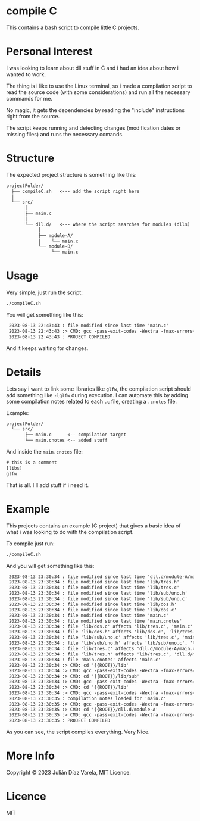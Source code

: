 
# compile C

This contains a bash script to compile little C projects.


# Personal Interest

I was looking to learn about dll stuff in C and i had an idea about how i wanted to work.

The thing is i like to use the Linux terminal, so i made a compilation script to read the source code (with some considerations) and run all the necessary commands for me.

No magic, it gets the dependencies by reading the "include" instructions right from the source.

The script keeps running and detecting changes (modification dates or missing files) and runs the necessary comands.


# Structure

The expected project structure is something like this:

```txt
projectFolder/
  ├── compileC.sh   <--- add the script right here
  │
  └── src/
       │
       ├── main.c
       │
       └── dll.d/   <--- where the script searches for modules (dlls)
            │
            ├── module-A/
            │    └── main.c
            └── module-B/
                 └── main.c
```


# Usage

Very simple, just run the script:

```bash
./compileC.sh
```

You will get something like this:

```txt
 2023-08-13 22:43:43 : file modified since last time 'main.c'
 2023-08-13 22:43:43 :> CMD: gcc -pass-exit-codes -Wextra -fmax-errors=4 -o ../bin/main.o main.c
 2023-08-13 22:43:43 : PROJECT COMPILED

```

And it keeps waiting for changes.


# Details

Lets say i want to link some libraries like `glfw`, the compilation script should add something like `-lglfw` during execution.
I can automate this by adding some compilation notes related to each `.c` file, creating a `.cnotes` file.

Example:

```txt
projectFolder/
  └── src/
       ├── main.c      <-- compilation target
       └── main.cnotes <-- added stuff
```

And inside the `main.cnotes` file:

```txt
# this is a comment
[libs]
glfw
```

That is all. I'll add stuff if i need it.


# Example

This projects contains an example (C project) that gives a basic idea of what i was looking to do with the compilation script.

To compile just run:

```bash
./compileC.sh
```

And you will get something like this:

```txt
 2023-08-13 23:30:34 : file modified since last time 'dll.d/module-A/main.c'
 2023-08-13 23:30:34 : file modified since last time 'lib/tres.h'
 2023-08-13 23:30:34 : file modified since last time 'lib/tres.c'
 2023-08-13 23:30:34 : file modified since last time 'lib/sub/uno.h'
 2023-08-13 23:30:34 : file modified since last time 'lib/sub/uno.c'
 2023-08-13 23:30:34 : file modified since last time 'lib/dos.h'
 2023-08-13 23:30:34 : file modified since last time 'lib/dos.c'
 2023-08-13 23:30:34 : file modified since last time 'main.c'
 2023-08-13 23:30:34 : file modified since last time 'main.cnotes'
 2023-08-13 23:30:34 : file 'lib/dos.c' affects 'lib/tres.c', 'main.c'
 2023-08-13 23:30:34 : file 'lib/dos.h' affects 'lib/dos.c', 'lib/tres.c', 'main.c'
 2023-08-13 23:30:34 : file 'lib/sub/uno.c' affects 'lib/tres.c', 'main.c'
 2023-08-13 23:30:34 : file 'lib/sub/uno.h' affects 'lib/sub/uno.c', 'lib/tres.c', 'main.c'
 2023-08-13 23:30:34 : file 'lib/tres.c' affects 'dll.d/module-A/main.c'
 2023-08-13 23:30:34 : file 'lib/tres.h' affects 'lib/tres.c', 'dll.d/module-A/main.c'
 2023-08-13 23:30:34 : file 'main.cnotes' affects 'main.c'
 2023-08-13 23:30:34 :> CMD: cd '{{ROOT}}/lib'
 2023-08-13 23:30:34 :> CMD: gcc -pass-exit-codes -Wextra -fmax-errors=4 -o ../../bin/lib/dos.o -c dos.c -shared -fpic
 2023-08-13 23:30:34 :> CMD: cd '{{ROOT}}/lib/sub'
 2023-08-13 23:30:34 :> CMD: gcc -pass-exit-codes -Wextra -fmax-errors=4 -o ../../../bin/lib/sub/uno.o -c uno.c -shared -fpic
 2023-08-13 23:30:34 :> CMD: cd '{{ROOT}}/lib'
 2023-08-13 23:30:34 :> CMD: gcc -pass-exit-codes -Wextra -fmax-errors=4 -o ../../bin/lib/tres.o -c tres.c -shared -fpic
 2023-08-13 23:30:35 : compilation notes loaded for 'main.c'
 2023-08-13 23:30:35 :> CMD: gcc -pass-exit-codes -Wextra -fmax-errors=4 -o ../bin/main.o main.c  -ldl -fpic ../bin/lib/sub/uno.o ../bin/lib/dos.o
 2023-08-13 23:30:35 :> CMD: cd '{{ROOT}}/dll.d/module-A'
 2023-08-13 23:30:35 :> CMD: gcc -pass-exit-codes -Wextra -fmax-errors=4 -o ../../../bin/dll.d/module-A.so main.c  -shared -fpic ../../../bin/lib/tres.o ../../../bin/lib/sub/uno.o ../../../bin/lib/dos.o
 2023-08-13 23:30:35 : PROJECT COMPILED

```

As you can see, the script compiles everything. Very Nice.


# More Info

Copyright © 2023 Julián Díaz Varela, MIT Licence.


# Licence

MIT

